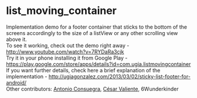 list_moving_container
=====================

Implementation demo for a footer container that sticks to the bottom of the screens accordingly to the size of a listView or any other scrolling view above it.
<br>To see it working, check out the demo right away - http://www.youtube.com/watch?v=7RYDaRa3cjk
<br>Try it in your phone installing it from Google Play - https://play.google.com/store/apps/details?id=com.ugia.listmovingcontainer
<br>If you want further details, check here a brief explanation of the implementation - http://ugiagonzalez.com/2013/03/02/sticky-list-footer-for-android/
<br>Other contributors: <a href='https://github.com/aconsuegra' target='_blank'>Antonio Consuegra</a>, <a href='https://github.com/CesarValiente' target='_blank'>César Valiente</a>, 6Wunderkinder
